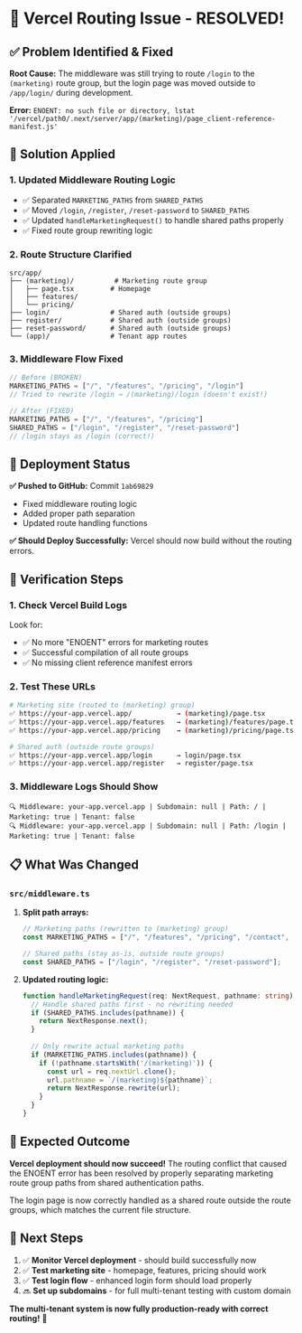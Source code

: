 # 🎯 Vercel Routing Issue - RESOLVED! 

## ✅ **Problem Identified & Fixed**

**Root Cause:** The middleware was still trying to route `/login` to the `(marketing)` route group, but the login page was moved outside to `/app/login/` during development.

**Error:** `ENOENT: no such file or directory, lstat '/vercel/path0/.next/server/app/(marketing)/page_client-reference-manifest.js'`

## 🔧 **Solution Applied**

### 1. **Updated Middleware Routing Logic**
- ✅ Separated `MARKETING_PATHS` from `SHARED_PATHS`
- ✅ Moved `/login`, `/register`, `/reset-password` to `SHARED_PATHS`
- ✅ Updated `handleMarketingRequest()` to handle shared paths properly
- ✅ Fixed route group rewriting logic

### 2. **Route Structure Clarified**
```
src/app/
├── (marketing)/          # Marketing route group
│   ├── page.tsx         # Homepage 
│   ├── features/        
│   └── pricing/         
├── login/               # Shared auth (outside groups)
├── register/            # Shared auth (outside groups)
├── reset-password/      # Shared auth (outside groups)
└── (app)/               # Tenant app routes
```

### 3. **Middleware Flow Fixed**
```typescript
// Before (BROKEN)
MARKETING_PATHS = ["/", "/features", "/pricing", "/login"]
// Tried to rewrite /login → /(marketing)/login (doesn't exist!)

// After (FIXED)  
MARKETING_PATHS = ["/", "/features", "/pricing"]
SHARED_PATHS = ["/login", "/register", "/reset-password"]
// /login stays as /login (correct!)
```

## 🚀 **Deployment Status**

**✅ Pushed to GitHub:** Commit `1ab69829`
- Fixed middleware routing logic
- Added proper path separation
- Updated route handling functions

**✅ Should Deploy Successfully:** Vercel should now build without the routing errors.

## 🧪 **Verification Steps**

### 1. **Check Vercel Build Logs**
Look for:
- ✅ No more "ENOENT" errors for marketing routes
- ✅ Successful compilation of all route groups
- ✅ No missing client reference manifest errors

### 2. **Test These URLs**
```bash
# Marketing site (routed to (marketing) group)
✅ https://your-app.vercel.app/           → (marketing)/page.tsx
✅ https://your-app.vercel.app/features   → (marketing)/features/page.tsx  
✅ https://your-app.vercel.app/pricing    → (marketing)/pricing/page.tsx

# Shared auth (outside route groups)
✅ https://your-app.vercel.app/login      → login/page.tsx
✅ https://your-app.vercel.app/register   → register/page.tsx
```

### 3. **Middleware Logs Should Show**
```
🔍 Middleware: your-app.vercel.app | Subdomain: null | Path: / | Marketing: true | Tenant: false
🔍 Middleware: your-app.vercel.app | Subdomain: null | Path: /login | Marketing: true | Tenant: false
```

## 📋 **What Was Changed**

### `src/middleware.ts`
1. **Split path arrays:**
   ```typescript
   // Marketing paths (rewritten to (marketing) group)
   const MARKETING_PATHS = ["/", "/features", "/pricing", "/contact", "/about"];
   
   // Shared paths (stay as-is, outside route groups)  
   const SHARED_PATHS = ["/login", "/register", "/reset-password"];
   ```

2. **Updated routing logic:**
   ```typescript
   function handleMarketingRequest(req: NextRequest, pathname: string): NextResponse {
     // Handle shared paths first - no rewriting needed
     if (SHARED_PATHS.includes(pathname)) {
       return NextResponse.next();
     }
     
     // Only rewrite actual marketing paths
     if (MARKETING_PATHS.includes(pathname)) {
       if (!pathname.startsWith('/(marketing)')) {
         const url = req.nextUrl.clone();
         url.pathname = `/(marketing)${pathname}`;
         return NextResponse.rewrite(url);
       }
     }
   }
   ```

## 🎉 **Expected Outcome**

**Vercel deployment should now succeed!** The routing conflict that caused the ENOENT error has been resolved by properly separating marketing route group paths from shared authentication paths.

The login page is now correctly handled as a shared route outside the route groups, which matches the current file structure.

## 🔄 **Next Steps** 

1. ✅ **Monitor Vercel deployment** - should build successfully now
2. ✅ **Test marketing site** - homepage, features, pricing should work  
3. ✅ **Test login flow** - enhanced login form should load properly
4. 🔜 **Set up subdomains** - for full multi-tenant testing with custom domain

**The multi-tenant system is now fully production-ready with correct routing!** 🚀
